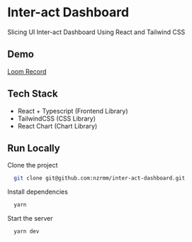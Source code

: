 # Inter-act Dashboard

Slicing UI Inter-act Dashboard Using React and Tailwind CSS

## Demo

[Loom Record](https://www.loom.com/share/4a4856ec15cf47cca50b540ccb385e3a?sid=90c0ded8-95b1-472b-892a-0736c542c36e)

## Tech Stack

- React + Typescript (Frontend Library)
- TailwindCSS (CSS Library)
- React Chart (Chart Library)

## Run Locally

Clone the project

```bash
  git clone git@github.com:nzrmm/inter-act-dashboard.git
```

Install dependencies

```bash
  yarn
```

Start the server

```bash
  yarn dev
```
